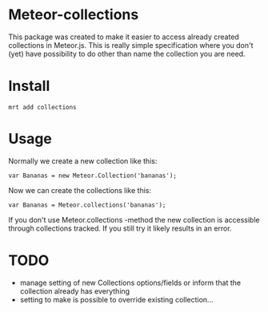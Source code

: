 # Meteor-collections

This package was created to make it easier to access already created collections in Meteor.js. This is really simple specification where you don't (yet) have possibility to do other than name the collection you are need.

# Install

    mrt add collections

# Usage

Normally we create a new collection like this:

    var Bananas = new Meteor.Collection('bananas');

Now we can create the collections like this:

    var Bananas = Meteor.collections('bananas');

If you don't use Meteor.collections -method the new collection is accessible through collections tracked. If you still try it likely results in an error.

# TODO

 * manage setting of new Collections options/fields or inform that the collection already has everything 
 * setting to make is possible to override existing collection... 


